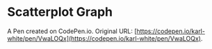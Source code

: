 # Scatterplot Graph

A Pen created on CodePen.io. Original URL: [https://codepen.io/karl-white/pen/VwaLOQx](https://codepen.io/karl-white/pen/VwaLOQx).


